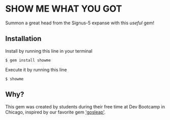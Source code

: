 # SHOW ME WHAT YOU GOT
Summon a great head from the Signus-5 expanse with this *useful* gem!

## Installation
Install by running this line in your terminal

`$ gem install showme`

Execute it by running this line

`$ showme`

## Why?
This gem was created by students during their free time at Dev Bootcamp in Chicago, inspired by our favorite gem ['gosleap'](https://github.com/koriroys/gosleap).

